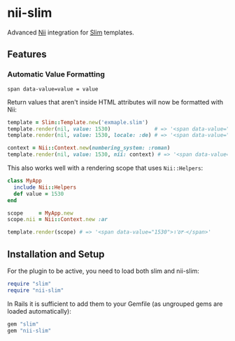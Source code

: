 # nii-slim

Advanced [Nii](https://nii.dev) integration for [Slim](http://slim-lang.com/) templates.

## Features

### Automatic Value Formatting

``` slim
span data-value=value = value
```

Return values that aren't inside HTML attributes will now be formatted with Nii:

``` ruby
template = Slim::Template.new('exmaple.slim')
template.render(nil, value: 1530)              # => '<span data-value="1530">1,530</span>'
template.render(nil, value: 1530, locale: :de) # => '<span data-value="1530">1.530</span>'

context = Nii::Context.new(numbering_system: :roman)
template.render(nil, value: 1530, nii: context) # => '<span data-value="1530">MDXXX</span>'
```

This also works well with a rendering scope that uses `Nii::Helpers`:

``` ruby
class MyApp
  include Nii::Helpers
  def value = 1530
end

scope     = MyApp.new
scope.nii = Nii::Context.new :ar

template.render(scope) # => '<span data-value="1530">١٬٥٣٠</span>'
```

## Installation and Setup

For the plugin to be active, you need to load both slim and nii-slim:

``` ruby
require "slim"
require "nii-slim"
```

In Rails it is sufficient to add them to your Gemfile (as ungrouped gems are loaded automatically):

``` ruby
gem "slim"
gem "nii-slim"
```


